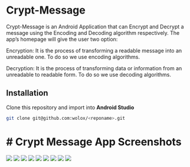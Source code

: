 # Crypt-Message

Crypt-Message is an Android Application that can Encrypt and Decrypt a message using the Encoding and Decoding algorithm respectively. The app’s homepage will give the user two option:

Encryption: It is the process of transforming a readable message into an unreadable one. To do so we use encoding algorithms.

Decryption: It is the process of transforming data or information from an unreadable to readable form. To do so we use decoding algorithms.


## Installation
Clone this repository and import into **Android Studio**
```bash
git clone git@github.com:wolox/<reponame>.git
```


# # Crypt Message App Screenshots
![](screenshots/ss1.jpeg)
![](screenshots/ss2.jpeg)
![](screenshots/ss3.jpeg)
![](screenshots/ss4.jpeg)
![](screenshots/ss5.jpeg)
![](screenshots/ss6.jpeg)
![](screenshots/ss7.jpeg)
![](screenshots/ss8.jpeg)
![](screenshots/ss9.jpeg)

